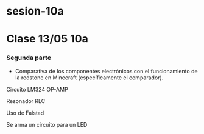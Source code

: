 # sesion-10a

# Clase 13/05 10a

### Segunda parte

- Comparativa de los componentes electrónicos con el funcionamiento de la redstone en Minecraft (específicamente el comparador).

Circuito LM324 OP-AMP

Resonador RLC

Uso de Falstad

Se arma un circuito para un LED
